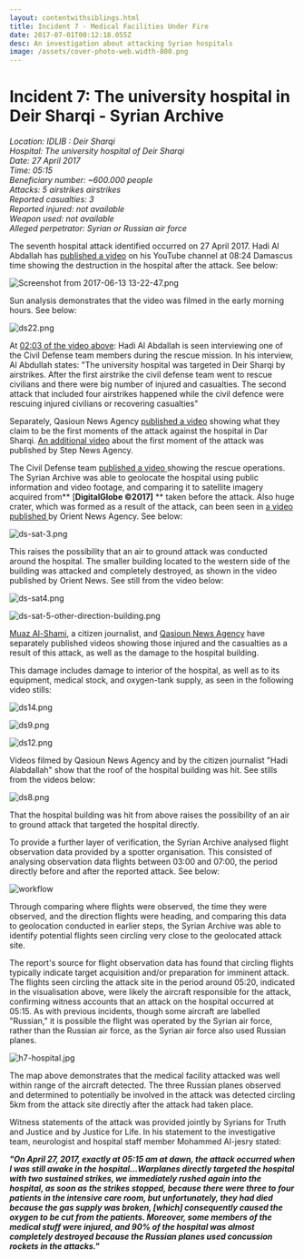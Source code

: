 ```yaml
---
layout: contentwithsiblings.html
title: Incident 7 - Medical Facilities Under Fire
date: 2017-07-01T00:12:18.055Z
desc: An investigation about attacking Syrian hospitals
image: /assets/cover-photo-web.width-800.png
---
```


# Incident 7: The university hospital in Deir Sharqi - Syrian Archive

_Location: IDLIB : Deir Sharqi  
Hospital: The university hospital of Deir Sharqi  
Date: 27 April 2017  
Time: 05:15  
Beneficiary number: ~600.000 people  
Attacks: 5 airstrikes airstrikes  
Reported casualties: 3  
Reported injured: not available  
Weapon used: not available  
Alleged perpetrator: Syrian or Russian air force_

The seventh hospital attack identified occurred on 27 April 2017. Hadi Al Abdallah has [published a video][1] on his YouTube channel at 08:24 Damascus time showing the destruction in the hospital after the attack. See below:

![Screenshot from 2017-06-13 13-22-47.png][2]  

Sun analysis demonstrates that the video was filmed in the early morning hours. See below:

![ds22.png][3]  

At [02:03 of the video above][4]: Hadi Al Abdallah is seen interviewing one of the Civil Defense team members during the rescue mission. In his interview, Al Abdullah states: "The university hospital was targeted in Deir Sharqi by airstrikes. After the first airstrike the civil defense team went to rescue civilians and there were big number of injured and casualties. The second attack that included four airstrikes happened while the civil defence were rescuing injured civilians or recovering casualties"

Separately, Qasioun News Agency [published a video][5] showing what they claim to be the first moments of the attack against the hospital in Dar Sharqi. [An additional video][6] about the first moment of the attack was published by Step News Agency.

The Civil Defense team [published a video ][7]showing the rescue operations. The Syrian Archive was able to geolocate the hospital using public information and video footage, and comparing it to satellite imagery acquired from** [****DigitalGlobe ©2017]**** ** taken before the attack. Also huge crater, which was formed as a result of the attack, can been seen in [a video published ][8]by Orient News Agency. See below:

![ds-sat-3.png][9]  

This raises the possibility that an air to ground attack was conducted around the hospital. The smaller building located to the western side of the building was attacked and completely destroyed, as shown in the video published by Orient News. See still from the video below:

![ds-sat4.png][10]  

![ds-sat-5-other-direction-building.png][11]  

[Muaz Al-Shami][12], a citizen journalist, and [Qasioun News Agency][13] have separately published videos showing those injured and the casualties as a result of this attack, as well as the damage to the hospital building.

This damage includes damage to interior of the hospital, as well as to its equipment, medical stock, and oxygen-tank supply, as seen in the following video stills:

![ds14.png][14]  

![ds9.png][15]  

![ds12.png][16]  

Videos filmed by Qasioun News Agency and by the citizen journalist "Hadi Alabdallah" show that the roof of the hospital building was hit. See stills from the videos below:

![ds8.png][17]  

That the hospital building was hit from above raises the possibility of an air to ground attack that targeted the hospital directly.

To provide a further layer of verification, the Syrian Archive analysed flight observation data provided by a spotter organisation. This consisted of analysing observation data flights between 03:00 and 07:00, the period directly before and after the reported attack. See below:

![workflow][18]

Through comparing where flights were observed, the time they were observed, and the direction flights were heading, and comparing this data to geolocation conducted in earlier steps, the Syrian Archive was able to identify potential flights seen circling very close to the geolocated attack site.

The report's source for flight observation data has found that circling flights typically indicate target acquisition and/or preparation for imminent attack. The flights seen circling the attack site in the period around 05:20, indicated in the visualisation above, were likely the aircraft responsible for the attack, confirming witness accounts that an attack on the hospital occurred at 05:15. As with previous incidents, though some aircraft are labelled "Russian," it is possible the flight was operated by the Syrian air force, rather than the Russian air force, as the Syrian air force also used Russian planes.

![h7-hospital.jpg][19]  

The map above demonstrates that the medical facility attacked was well within range of the aircraft detected. The three Russian planes observed and determined to potentially be involved in the attack was detected circling 5km from the attack site directly after the attack had taken place.

Witness statements of the attack was provided jointly by Syrians for Truth and Justice and by Justice for Life. In his statement to the investigative team, neurologist and hospital staff member Mohammed Al-jesry stated:

**_"On April 27, 2017, exactly at 05:15 am at dawn, the attack occurred when I was still awake in the hospital...Warplanes directly targeted the hospital with two sustained strikes, we immediately rushed again into the hospital, as soon as the strikes stopped, because there were three to four patients in the intensive care room, but unfortunately, they had died because the gas supply was broken, [which] consequently caused the oxygen to be cut from the patients. Moreover, some members of the medical stuff were injured, and 90% of the hospital was almost completely destroyed because the Russian planes used concussion rockets in the attacks."_**

[1]: https://www.youtube.com/watch?v=iCqA8uzVklg
[2]: /assets/Screenshot_from_2017-06-13_13-22-47.png
[3]: /assets/ds22.png
[4]: https://youtu.be/iCqA8uzVklg?t=2m3s
[5]: https://www.youtube.com/watch?v=pkq2gw9yWXg
[6]: https://www.youtube.com/watch?v=g55RZibwxVY
[7]: https://www.youtube.com/watch?v=z0o2LbPzFOA
[8]: https://www.youtube.com/watch?v=CTkZ2bciD38
[9]: /assets/ds-sat-3.png
[10]: /assets/ds-sat4.png
[11]: /assets/ds-sat-5-other-direction-building.png
[12]: https://www.youtube.com/watch?v=d3qlceFvP7g
[13]: https://www.youtube.com/watch?v=XvDv5CwTPr8
[14]: /assets/ds14.png
[15]: /assets/ds9.png
[16]: /assets/ds12.png
[17]: /assets/ds8.png
[18]: /assets/27_april_2017b-2_with_arrows.width-800.png
[19]: /assets/h7-hospital.jpg
